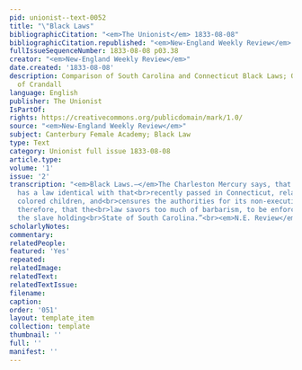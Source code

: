 ```yaml
---
pid: unionist--text-0052
title: "\"Black Laws"
bibliographicCitation: "<em>The Unionist</em> 1833-08-08"
bibliographicCitation.republished: "<em>New-England Weekly Review</em> (not yet researched)"
fullIssueSequenceNumber: 1833-08-08 p03.38
creator: "<em>New-England Weekly Review</em>"
date.created: '1833-08-08'
description: Comparison of South Carolina and Connecticut Black Laws; Outrage at persecution
  of Crandall
language: English
publisher: The Unionist
IsPartOf: 
rights: https://creativecommons.org/publicdomain/mark/1.0/
source: "<em>New-England Weekly Review</em>"
subject: Canterbury Female Academy; Black Law
type: Text
category: Unionist full issue 1833-08-08
article.type: 
volume: '1'
issue: '2'
transcription: "<em>Black Laws.—</em>The Charleston Mercury says, that South Carolina
  has a law identical with that<br>recently passed in Connecticut, relating to instructing
  colored children, and<br>censures the authorities for its non-execution. It seems,
  therefore, that the<br>law savors too much of barbarism, to be enforced, even in
  the slave holding<br>State of South Carolina.”<br><em>N.E. Review</em>"
scholarlyNotes: 
commentary: 
relatedPeople: 
featured: 'Yes'
repeated: 
relatedImage: 
relatedText: 
relatedTextIssue: 
filename: 
caption: 
order: '051'
layout: template_item
collection: template
thumbnail: ''
full: ''
manifest: ''
---
```

